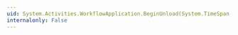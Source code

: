 ```yaml
---
uid: System.Activities.WorkflowApplication.BeginUnload(System.TimeSpan,System.AsyncCallback,System.Object)
internalonly: False
---
```

